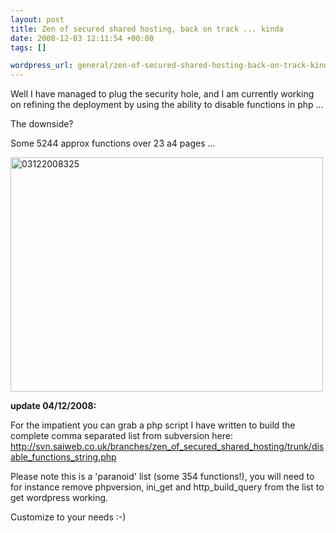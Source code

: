 ```yaml
--- 
layout: post
title: Zen of secured shared hosting, back on track ... kinda
date: 2008-12-03 12:11:54 +00:00
tags: []

wordpress_url: general/zen-of-secured-shared-hosting-back-on-track-kinda
---
```

Well I have managed to plug the security hole, and I am currently working on refining the deployment by using the ability to disable functions in php ...

The downside?

Some 5244 approx functions over 23 a4 pages ...

<a title="03122008325 by Ascrethy, on Flickr" href="http://www.flickr.com/photos/31732936@N06/3079949402/"><img src="http://farm4.static.flickr.com/3216/3079949402_9b0b492a6c.jpg" alt="03122008325" width="500" height="375" /></a>

<strong>update 04/12/2008:</strong>

For the impatient you can grab a php script I have written to build the complete comma separated list from subversion here: <a href="http://svn.saiweb.co.uk/branches/zen_of_secured_shared_hosting/trunk/disable_functions_string.php">http://svn.saiweb.co.uk/branches/zen_of_secured_shared_hosting/trunk/disable_functions_string.php
</a>

Please note this is a 'paranoid' list (some 354 functions!), you will need to for instance remove phpversion, ini_get and http_build_query from the list to get wordpress working.

Customize to your needs :-)
